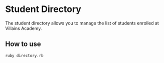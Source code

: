# Student Directory

The student directory allows you to manage the list of students enrolled at Villains Academy.

## How to use

```shell
ruby directory.rb
```
